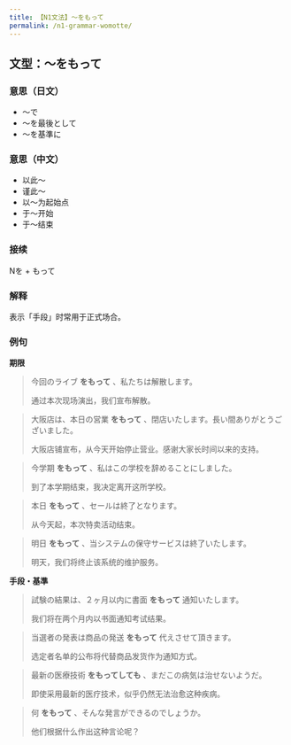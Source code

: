 ```yaml
---
title: 【N1文法】〜をもって
permalink: /n1-grammar-womotte/
---
```


## 文型：〜をもって

### 意思（日文）

- 〜で 
- 〜を最後として
- 〜を基準に

### 意思（中文）

* 以此〜
* 谨此〜
* 以〜为起始点
* 于〜开始
* 于〜结束

### 接续

Nを + もって

### 解释

表示「手段」时常用于正式场合。

### 例句

**期限**

> 今回のライブ **をもって** 、私たちは解散します。
>
> 通过本次现场演出，我们宣布解散。

> 大阪店は、本日の営業 **をもって** 、閉店いたします。長い間ありがとうございました。
>
> 大阪店铺宣布，从今天开始停止营业。感谢大家长时间以来的支持。

> 今学期 **をもって** 、私はこの学校を辞めることにしました。
>
> 到了本学期结束，我决定离开这所学校。

> 本日 **をもって** 、セールは終了となります。
>
> 从今天起，本次特卖活动结束。

> 明日 **をもって** 、当システムの保守サービスは終了いたします。
>
> 明天，我们将终止该系统的维护服务。

**手段・基準**

> 試験の結果は、２ヶ月以内に書面 **をもって** 通知いたします。
>
> 我们将在两个月内以书面通知考试结果。

> 当選者の発表は商品の発送 **をもって** 代えさせて頂きます。
>
> 选定者名单的公布将代替商品发货作为通知方式。

> 最新の医療技術 **をもってしても** 、まだこの病気は治せないようだ。
>
> 即使采用最新的医疗技术，似乎仍然无法治愈这种疾病。

> 何 **をもって** 、そんな発言ができるのでしょうか。
>
> 他们根据什么作出这种言论呢？
